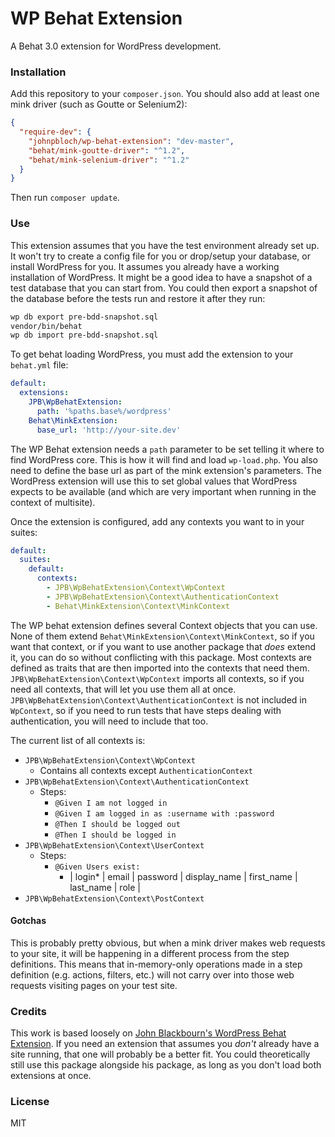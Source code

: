 # WP Behat Extension

A Behat 3.0 extension for WordPress development.

### Installation

Add this repository to your `composer.json`. You should also add at least one mink driver (such as Goutte or Selenium2):

```json
{
  "require-dev": {
    "johnpbloch/wp-behat-extension": "dev-master",
    "behat/mink-goutte-driver": "^1.2",
    "behat/mink-selenium-driver": "^1.2"
  }
}
```

Then run `composer update`.

### Use

This extension assumes that you have the test environment already set up. It won't try to create a config file for you or drop/setup your database, or install WordPress for you. It assumes you already have a working installation of WordPress. It might be a good idea to have a snapshot of a test database that you can start from. You could then export a snapshot of the database before the tests run and restore it after they run:

```sh
wp db export pre-bdd-snapshot.sql
vendor/bin/behat
wp db import pre-bdd-snapshot.sql
```

To get behat loading WordPress, you must add the extension to your `behat.yml` file:

```yaml
default:
  extensions:
    JPB\WpBehatExtension:
      path: '%paths.base%/wordpress'
    Behat\MinkExtension:
      base_url: 'http://your-site.dev'
```

The WP Behat extension needs a `path` parameter to be set telling it where to find WordPress core. This is how it will find and load `wp-load.php`. You also need to define the base url as part of the mink extension's parameters. The WordPress extension will use this to set global values that WordPress expects to be available (and which are very important when running in the context of multisite).

Once the extension is configured, add any contexts you want to in your suites:

```yaml
default:
  suites:
    default:
      contexts:
        - JPB\WpBehatExtension\Context\WpContext
        - JPB\WpBehatExtension\Context\AuthenticationContext
        - Behat\MinkExtension\Context\MinkContext
```

The WP behat extension defines several Context objects that you can use. None of them extend `Behat\MinkExtension\Context\MinkContext`, so if you want that context, or if you want to use another package that *does* extend it, you can do so without conflicting with this package. Most contexts are defined as traits that are then imported into the contexts that need them. `JPB\WpBehatExtension\Context\WpContext` imports all contexts, so if you need all contexts, that will let you use them all at once. `JPB\WpBehatExtension\Context\AuthenticationContext` is not included in `WpContext`, so if you need to run tests that have steps dealing with authentication, you will need to include that too.

The current list of all contexts is:

- `JPB\WpBehatExtension\Context\WpContext`
  - Contains all contexts except `AuthenticationContext`
- `JPB\WpBehatExtension\Context\AuthenticationContext`
  - Steps:
    - `@Given I am not logged in`
    - `@Given I am logged in as :username with :password`
    - `@Then I should be logged out`
    - `@Then I should be logged in`
- `JPB\WpBehatExtension\Context\UserContext`
  - Steps:
    - `@Given Users exist:`
      - | login* | email | password | display_name | first_name | last_name | role |
- `JPB\WpBehatExtension\Context\PostContext`

#### Gotchas

This is probably pretty obvious, but when a mink driver makes web requests to your site, it will be happening in a different process from the step definitions. This means that in-memory-only operations made in a step definition (e.g. actions, filters, etc.) will not carry over into those web requests visiting pages on your test site.

### Credits

This work is based loosely on [John Blackbourn's WordPress Behat Extension](https://github.com/johnbillion/WordPressBehatExtension). If you need an extension that assumes you *don't* already have a site running, that one will probably be a better fit. You could theoretically still use this package alongside his package, as long as you don't load both extensions at once.

### License

MIT